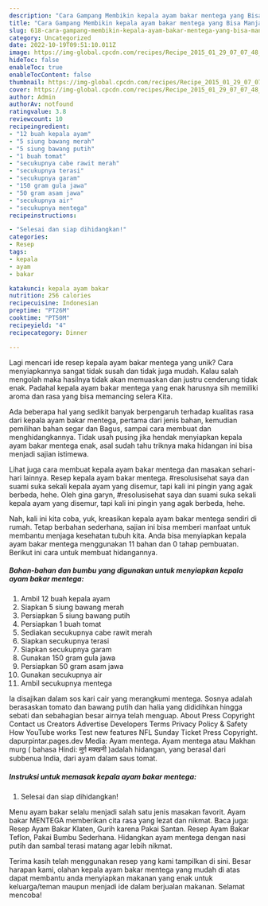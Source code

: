 ```yaml
---
description: "Cara Gampang Membikin kepala ayam bakar mentega yang Bisa Manjain Lidah"
title: "Cara Gampang Membikin kepala ayam bakar mentega yang Bisa Manjain Lidah"
slug: 618-cara-gampang-membikin-kepala-ayam-bakar-mentega-yang-bisa-manjain-lidah
category: Uncategorized
date: 2022-10-19T09:51:10.011Z
image: https://img-global.cpcdn.com/recipes/Recipe_2015_01_29_07_07_48_84_7c46273b878c6bda1a33/680x482cq70/kepala-ayam-bakar-mentega-foto-resep-utama.jpg
hideToc: false
enableToc: true
enableTocContent: false
thumbnail: https://img-global.cpcdn.com/recipes/Recipe_2015_01_29_07_07_48_84_7c46273b878c6bda1a33/680x482cq70/kepala-ayam-bakar-mentega-foto-resep-utama.jpg
cover: https://img-global.cpcdn.com/recipes/Recipe_2015_01_29_07_07_48_84_7c46273b878c6bda1a33/680x482cq70/kepala-ayam-bakar-mentega-foto-resep-utama.jpg
author: Admin
authorAv: notfound
ratingvalue: 3.8
reviewcount: 10
recipeingredient:
- "12 buah kepala ayam"
- "5 siung bawang merah"
- "5 siung bawang putih"
- "1 buah tomat"
- "secukupnya cabe rawit merah"
- "secukupnya terasi"
- "secukupnya garam"
- "150 gram gula jawa"
- "50 gram asam jawa"
- "secukupnya air"
- "secukupnya mentega"
recipeinstructions:

- "Selesai dan siap dihidangkan!"
categories:
- Resep
tags:
- kepala
- ayam
- bakar

katakunci: kepala ayam bakar 
nutrition: 256 calories
recipecuisine: Indonesian
preptime: "PT26M"
cooktime: "PT50M"
recipeyield: "4"
recipecategory: Dinner

---
```





Lagi mencari ide resep kepala ayam bakar mentega yang unik? Cara menyiapkannya sangat tidak susah dan tidak juga mudah. Kalau salah mengolah maka hasilnya tidak akan memuaskan dan justru cenderung tidak enak. Padahal kepala ayam bakar mentega yang enak harusnya sih memiliki aroma dan rasa yang bisa memancing selera Kita.





Ada beberapa hal yang sedikit banyak berpengaruh terhadap kualitas rasa dari kepala ayam bakar mentega, pertama dari jenis bahan, kemudian pemilihan bahan segar dan Bagus, sampai cara membuat dan menghidangkannya. Tidak usah pusing jika hendak menyiapkan kepala ayam bakar mentega enak,      asal sudah tahu triknya maka hidangan ini bisa menjadi sajian istimewa.














Lihat juga cara membuat kepala ayam bakar mentega dan masakan sehari-hari lainnya. Resep kepala ayam bakar mentega. #resolusisehat saya dan suami suka sekali kepala ayam yang disemur, tapi kali ini pingin yang agak berbeda, hehe. Oleh gina garyn, #resolusisehat saya dan suami suka sekali kepala ayam yang disemur, tapi kali ini pingin yang agak berbeda, hehe.






Nah, kali ini kita coba, yuk, kreasikan kepala ayam bakar mentega sendiri di rumah. Tetap berbahan sederhana, sajian ini bisa memberi manfaat untuk membantu menjaga kesehatan tubuh kita. Anda bisa menyiapkan kepala ayam bakar mentega menggunakan 11 bahan dan 0 tahap pembuatan. Berikut ini cara untuk membuat hidangannya.

<!--inarticleads1-->

##### Bahan-bahan dan bumbu yang digunakan untuk menyiapkan kepala ayam bakar mentega:

1. Ambil 12 buah kepala ayam
1. Siapkan 5 siung bawang merah
1. Persiapkan 5 siung bawang putih
1. Persiapkan 1 buah tomat
1. Sediakan secukupnya cabe rawit merah
1. Siapkan secukupnya terasi
1. Siapkan secukupnya garam
1. Gunakan 150 gram gula jawa
1. Persiapkan 50 gram asam jawa
1. Gunakan secukupnya air
1. Ambil secukupnya mentega


Ia disajikan dalam sos kari cair yang merangkumi mentega. Sosnya adalah berasaskan tomato dan bawang putih dan halia yang dididihkan hingga sebati dan sebahagian besar airnya telah menguap. About Press Copyright Contact us Creators Advertise Developers Terms Privacy Policy &amp; Safety How YouTube works Test new features NFL Sunday Ticket Press Copyright. dapurpintar.pages.dev Media: Ayam mentega. Ayam mentega atau Makhan murg ( bahasa Hindi: मुर्ग़ मक्खनी )adalah hidangan, yang berasal dari subbenua India, dari ayam dalam saus tomat. 

<!--inarticleads2-->

##### Instruksi untuk memasak kepala ayam bakar mentega:


1. Selesai dan siap dihidangkan!

Menu ayam bakar selalu menjadi salah satu jenis masakan favorit. Ayam bakar MENTEGA memberikan cita rasa yang lezat dan nikmat. Baca juga: Resep Ayam Bakar Klaten, Gurih karena Pakai Santan. Resep Ayam Bakar Teflon, Pakai Bumbu Sederhana. Hidangkan ayam mentega dengan nasi putih dan sambal terasi matang agar lebih nikmat. 

Terima kasih telah menggunakan resep yang kami tampilkan di sini. Besar harapan kami, olahan kepala ayam bakar mentega yang mudah di atas dapat membantu anda menyiapkan makanan yang enak untuk keluarga/teman maupun menjadi ide dalam berjualan makanan. Selamat mencoba!
